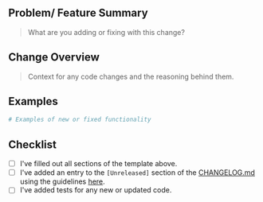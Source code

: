 ## Problem/ Feature Summary

> What are you adding or fixing with this change?

## Change Overview

> Context for any code changes and the reasoning behind them.

## Examples

```python
# Examples of new or fixed functionality
```

## Checklist

- [ ] I've filled out all sections of the template above.
- [ ] I've added an entry to the `[Unreleased]` section of the [CHANGELOG.md](../CHANGELOG.md) using the guidelines [here](https://keepachangelog.com/en/1.0.0/).
- [ ] I've added tests for any new or updated code.
